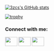 [![3zcs's GitHub stats](https://github-readme-stats.vercel.app/api?username=3zcs&theme=gruvbox)](https://github.com/3zcs/github-readme-stats)

[![trophy](https://github-profile-trophy.vercel.app/?username=3zcs&theme=gruvbox)](https://github.com/3zcs/github-profile-trophy)

<h3 align="left">Connect with me:</h3>
<p align="left">
<a href="https://twitter.com/3zcs" target="blank"><img align="center" src="https://cdn.jsdelivr.net/npm/simple-icons@3.0.1/icons/twitter.svg" alt="" height="30" width="40" /></a>
<a href="https://www.linkedin.com/in/abdulazizalawshan/" target="blank"><img align="center" src="https://cdn.jsdelivr.net/npm/simple-icons@3.0.1/icons/linkedin.svg" alt="" height="30" width="40" /></a>
<a href="https://instagram.com/3zcs" target="blank"><img align="center" src="https://cdn.jsdelivr.net/npm/simple-icons@3.0.1/icons/instagram.svg" alt="" height="30" width="40" /></a>



<!--
**3zcs/3zcs** is a ✨ _special_ ✨ repository because its `README.md` (this file) appears on your GitHub profile.

Here are some ideas to get you started:

- 🔭 I’m currently working on ...
- 🌱 I’m currently learning ...
- 👯 I’m looking to collaborate on ...
- 🤔 I’m looking for help with ...
- 💬 Ask me about ...
- 📫 How to reach me: ...
- 😄 Pronouns: ...
- ⚡ Fun fact: ...
-->
